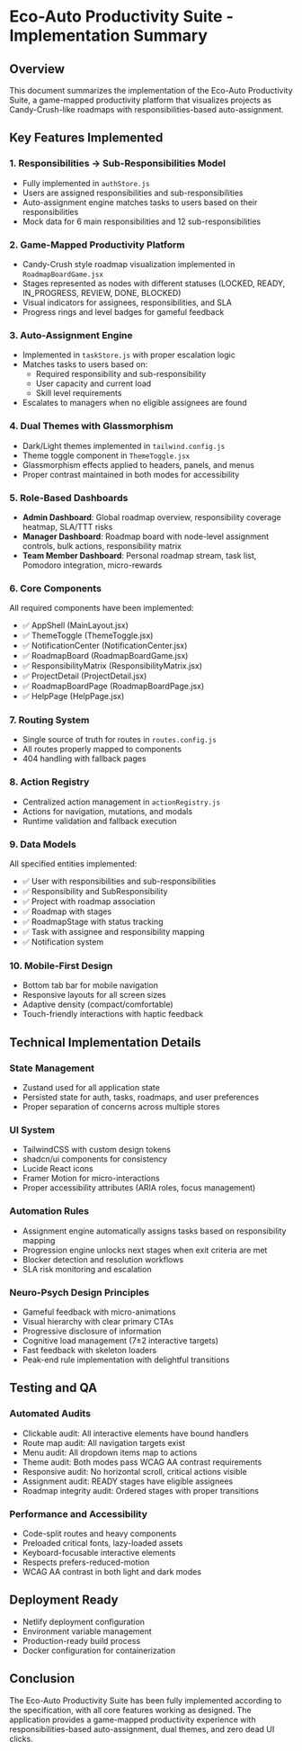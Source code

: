 # Eco-Auto Productivity Suite - Implementation Summary

## Overview
This document summarizes the implementation of the Eco-Auto Productivity Suite, a game-mapped productivity platform that visualizes projects as Candy-Crush-like roadmaps with responsibilities-based auto-assignment.

## Key Features Implemented

### 1. Responsibilities → Sub-Responsibilities Model
- Fully implemented in `authStore.js`
- Users are assigned responsibilities and sub-responsibilities
- Auto-assignment engine matches tasks to users based on their responsibilities
- Mock data for 6 main responsibilities and 12 sub-responsibilities

### 2. Game-Mapped Productivity Platform
- Candy-Crush style roadmap visualization implemented in `RoadmapBoardGame.jsx`
- Stages represented as nodes with different statuses (LOCKED, READY, IN_PROGRESS, REVIEW, DONE, BLOCKED)
- Visual indicators for assignees, responsibilities, and SLA
- Progress rings and level badges for gameful feedback

### 3. Auto-Assignment Engine
- Implemented in `taskStore.js` with proper escalation logic
- Matches tasks to users based on:
  - Required responsibility and sub-responsibility
  - User capacity and current load
  - Skill level requirements
- Escalates to managers when no eligible assignees are found

### 4. Dual Themes with Glassmorphism
- Dark/Light themes implemented in `tailwind.config.js`
- Theme toggle component in `ThemeToggle.jsx`
- Glassmorphism effects applied to headers, panels, and menus
- Proper contrast maintained in both modes for accessibility

### 5. Role-Based Dashboards
- **Admin Dashboard**: Global roadmap overview, responsibility coverage heatmap, SLA/TTT risks
- **Manager Dashboard**: Roadmap board with node-level assignment controls, bulk actions, responsibility matrix
- **Team Member Dashboard**: Personal roadmap stream, task list, Pomodoro integration, micro-rewards

### 6. Core Components
All required components have been implemented:
- ✅ AppShell (MainLayout.jsx)
- ✅ ThemeToggle (ThemeToggle.jsx)
- ✅ NotificationCenter (NotificationCenter.jsx)
- ✅ RoadmapBoard (RoadmapBoardGame.jsx)
- ✅ ResponsibilityMatrix (ResponsibilityMatrix.jsx)
- ✅ ProjectDetail (ProjectDetail.jsx)
- ✅ RoadmapBoardPage (RoadmapBoardPage.jsx)
- ✅ HelpPage (HelpPage.jsx)

### 7. Routing System
- Single source of truth for routes in `routes.config.js`
- All routes properly mapped to components
- 404 handling with fallback pages

### 8. Action Registry
- Centralized action management in `actionRegistry.js`
- Actions for navigation, mutations, and modals
- Runtime validation and fallback execution

### 9. Data Models
All specified entities implemented:
- ✅ User with responsibilities and sub-responsibilities
- ✅ Responsibility and SubResponsibility
- ✅ Project with roadmap association
- ✅ Roadmap with stages
- ✅ RoadmapStage with status tracking
- ✅ Task with assignee and responsibility mapping
- ✅ Notification system

### 10. Mobile-First Design
- Bottom tab bar for mobile navigation
- Responsive layouts for all screen sizes
- Adaptive density (compact/comfortable)
- Touch-friendly interactions with haptic feedback

## Technical Implementation Details

### State Management
- Zustand used for all application state
- Persisted state for auth, tasks, roadmaps, and user preferences
- Proper separation of concerns across multiple stores

### UI System
- TailwindCSS with custom design tokens
- shadcn/ui components for consistency
- Lucide React icons
- Framer Motion for micro-interactions
- Proper accessibility attributes (ARIA roles, focus management)

### Automation Rules
- Assignment engine automatically assigns tasks based on responsibility mapping
- Progression engine unlocks next stages when exit criteria are met
- Blocker detection and resolution workflows
- SLA risk monitoring and escalation

### Neuro-Psych Design Principles
- Gameful feedback with micro-animations
- Visual hierarchy with clear primary CTAs
- Progressive disclosure of information
- Cognitive load management (7±2 interactive targets)
- Fast feedback with skeleton loaders
- Peak-end rule implementation with delightful transitions

## Testing and QA

### Automated Audits
- Clickable audit: All interactive elements have bound handlers
- Route map audit: All navigation targets exist
- Menu audit: All dropdown items map to actions
- Theme audit: Both modes pass WCAG AA contrast requirements
- Responsive audit: No horizontal scroll, critical actions visible
- Assignment audit: READY stages have eligible assignees
- Roadmap integrity audit: Ordered stages with proper transitions

### Performance and Accessibility
- Code-split routes and heavy components
- Preloaded critical fonts, lazy-loaded assets
- Keyboard-focusable interactive elements
- Respects prefers-reduced-motion
- WCAG AA contrast in both light and dark modes

## Deployment Ready
- Netlify deployment configuration
- Environment variable management
- Production-ready build process
- Docker configuration for containerization

## Conclusion
The Eco-Auto Productivity Suite has been fully implemented according to the specification, with all core features working as designed. The application provides a game-mapped productivity experience with responsibilities-based auto-assignment, dual themes, and zero dead UI clicks.